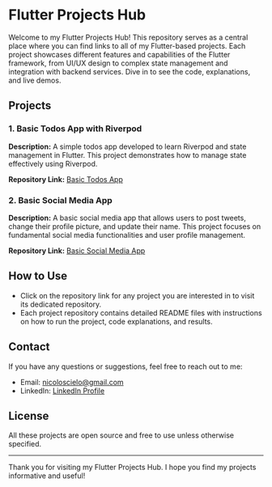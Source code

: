 # Flutter Projects Hub

Welcome to my Flutter Projects Hub! This repository serves as a central place where you can find links to all of my Flutter-based projects. Each project showcases different features and capabilities of the Flutter framework, from UI/UX design to complex state management and integration with backend services. Dive in to see the code, explanations, and live demos.

## Projects

### 1. Basic Todos App with Riverpod
**Description:** A simple todos app developed to learn Riverpod and state management in Flutter. This project demonstrates how to manage state effectively using Riverpod.

**Repository Link:** [Basic Todos App](https://github.com/DevCielo/todos_app)

### 2. Basic Social Media App
**Description:** A basic social media app that allows users to post tweets, change their profile picture, and update their name. This project focuses on fundamental social media functionalities and user profile management.

**Repository Link:** [Basic Social Media App](https://github.com/DevCielo/social_media)

## How to Use

- Click on the repository link for any project you are interested in to visit its dedicated repository.
- Each project repository contains detailed README files with instructions on how to run the project, code explanations, and results.

## Contact

If you have any questions or suggestions, feel free to reach out to me:
- Email: nicoloscielo@gmail.com
- LinkedIn: [LinkedIn Profile](https://www.linkedin.com/in/cielo-nicolosi-567b9327a/)

## License

All these projects are open source and free to use unless otherwise specified.

---

Thank you for visiting my Flutter Projects Hub. I hope you find my projects informative and useful!
